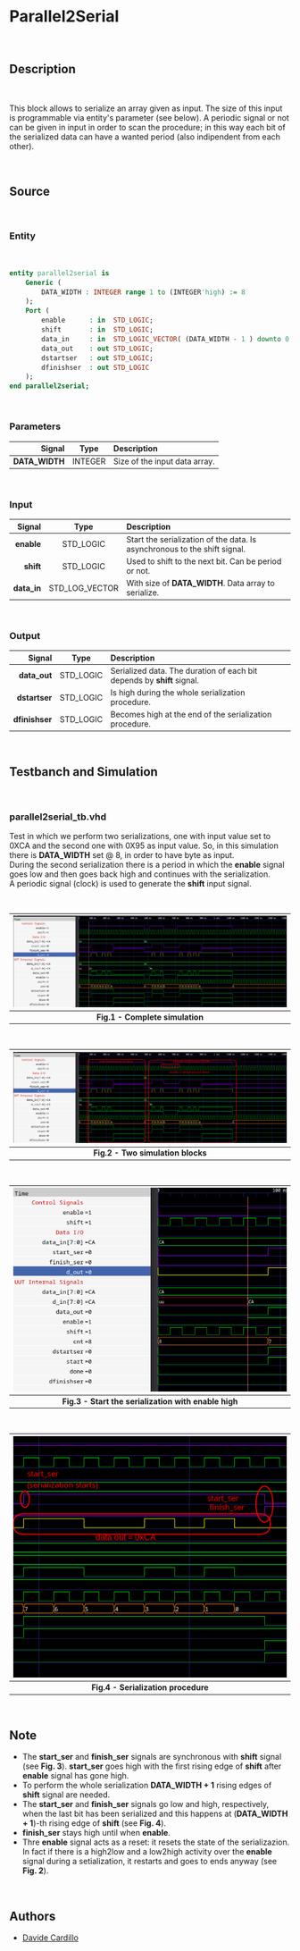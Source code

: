 Parallel2Serial
===============================================================================

<br/>

Description
-------------------------------------------------------------------------------
<br/>

This block allows to serialize an array given as input. The size of this input is programmable via entity's parameter (see below). A periodic signal or not can be given in input in order to scan the procedure; in this way each bit of the serialized data can have a wanted period (also indipendent from each other).

<br/>

Source
-------------------------------------------------------------------------------
<br/>

### Entity
<br/>

```vhdl
entity parallel2serial is
    Generic (
        DATA_WIDTH : INTEGER range 1 to (INTEGER'high) := 8
    );
    Port ( 
        enable      : in  STD_LOGIC;                                       -- if active, it disables the acquisition (active low) 
        shift       : in  STD_LOGIC;                                       -- data bit acquire eneable
        data_in     : in  STD_LOGIC_VECTOR( (DATA_WIDTH - 1 ) downto 0 );
        data_out    : out STD_LOGIC;
        dstartser   : out STD_LOGIC;                                       -- active at first recorded bit (data start recording)
        dfinishser  : out STD_LOGIC                                        -- data ready (active high)
    );
end parallel2serial;
```

<br/>

### Parameters
|         Signal |  Type   | Description                   |
| -------------: | :-----: | :---------------------------- |
| **DATA_WIDTH** | INTEGER | Size of the input data array. |

<br/>

### Input
|      Signal |      Type      | Description                                                               |
| ----------: | :------------: | :------------------------------------------------------------------------ |
|  **enable** |   STD_LOGIC    | Start the serialization of the data. Is asynchronous to the shift signal. |
|   **shift** |   STD_LOGIC    | Used to shift to the next bit. Can be period or not.                      |
| **data_in** | STD_LOG_VECTOR | With size of  **DATA_WIDTH**. Data array to serialize.                    |

<br/>

### Output
|         Signal |   Type    | Description                                                            |
| -------------: | :-------: | :--------------------------------------------------------------------- |
|   **data_out** | STD_LOGIC | Serialized data. The duration of each bit depends by **shift** signal. |
|  **dstartser** | STD_LOGIC | Is high during the whole serialization procedure.                      |
| **dfinishser** | STD_LOGIC | Becomes high at the end of the serialization procedure.                |

<br/>

Testbanch and Simulation
-------------------------------------------------------------------------------

<br/>

### parallel2serial_tb.vhd

Test in which we perform two serializations, one with input value set to 0XCA and the second one with 0X95 as input value. So, in this simulation there is **DATA_WIDTH** set @ 8, in order to have byte as input.<br/>
During the second serialization there is a period in which the **enable** signal goes low and then goes back high and continues with the serialization. <br/>
A periodic signal (clock) is used to generate the **shift** input signal. <br/>

<br/>


| ![image](doc/sim_parallel2serial_tb.png) |
|:--:|
| <b>Fig.1 - Complete simulation</b>|

<br/>


| ![image](doc/sim_parallel2serial_tb_explanations.png) |
|:--:|
| <b>Fig.2 - Two simulation blocks</b>|

<br/>

| ![image](doc/sim_parallel2serial_tb_enable.png) |
|:--:|
| <b>Fig.3 - Start the serialization with enable high</b>|

<br/>


| ![image](doc/sim_parallel2serial_tb_serialization.png) |
|:--:|
| <b>Fig.4 - Serialization procedure</b>|


<br/>

Note
-------------------------------------------------------------------------------

- The **start_ser** and **finish_ser** signals are synchronous with **shift** signal (see **Fig. 3**). **start_ser** goes high with the first rising edge of **shift** after **enable** signal has gone high.
- To perform the whole serialization **DATA_WIDTH + 1** rising edges of **shift** signal are needed.
- The **start_ser** and **finish_ser** signals go low and high, respectively, when the last bit has been serialized and this happens at (**DATA_WIDTH + 1**)-th rising edge of **shift** (see **Fig. 4**).
- **finish_ser** stays high until when **enable**.
- Thre **enable** signal acts as a reset: it resets the state of the serializazion. In fact if there is a high2low and a low2high activity over the **enable** signal during a setialization, it restarts and goes to ends anyway (see **Fig. 2**).

<br/>

Authors
-------------------------------------------------------------------------------
- [Davide Cardillo](https://github.com/DavBoot01)
